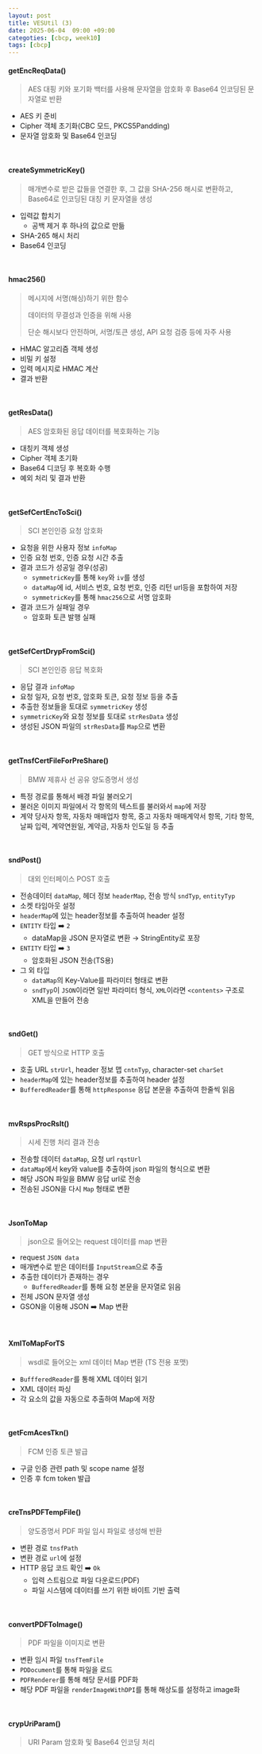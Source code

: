 ```yaml
---
layout: post
title: VESUtil (3)
date: 2025-06-04  09:00 +09:00
categoties: [cbcp, week10]
tags: [cbcp]
---
```


#### getEncReqData()

> AES 대핑 키와 포기화 백터를 사용해 문자열을 암호화 후 Base64 인코딩된 문자열로 반환

- AES 키 준비 
- Cipher 객체 초기화(CBC 모드, PKCS5Pandding)
- 문자열 암호화 및 Base64 인코딩

<br>

#### createSymmetricKey()

> 매개변수로 받은 값들을 연결한 후, 그 값을 SHA-256 해시로 변환하고, Base64로 인코딩된 대칭 키 문자열을 생성

- 입력값 합치기
  - 공백 제거 후 하나의 값으로 만듦
- SHA-265 해시 처리
- Base64 인코딩

<br>

#### hmac256()

> 메시지에 서명(해싱)하기 위한 함수
>
> 데이터의 무결성과 인증을 위해 사용 
>
> 단순 해시보다 안전하며, 서명/토큰 생성, API 요청 검증 등에 자주 사용

- HMAC 알고리즘 객체 생성
- 비밀 키 설정
- 입력 메시지로 HMAC 계산
- 결과 반환

<br>

#### getResData()

> AES 암호화된 응답 데이터를 복호화하는 기능

- 대칭키 객체 생성
- Cipher 객체 초기화
- Base64 디코딩 후 복호화 수행
- 예외 처리 및 결과 반환

<br>

#### getSefCertEncToSci()

> SCI 본인인증 요청 암호화

- 요청을 위한 사용자 정보 `infoMap`
- 인증 요청 번호, 인증 요청 시간 추출
- 결과 코드가 성공일 경우(성공)
  - `symmetricKey`를 통해 `key`와 `iv`를 생성
  - `dataMap`에 id, 서비스 번호, 요청 번호, 인증 리턴 url등을 포함하여 저장
  - `symmetricKey`를 통해 `hmac256`으로 서명 암호화
- 결과 코드가 실패일 경우 
  - 암호화 토큰 발행 실패

<br>

#### getSefCertDrypFromSci()

> SCI 본인인증 응답 복호화

- 응답 결과 `infoMap`
- 요청 일자, 요청 번호, 암호화 토큰, 요청 정보 등을 추출
- 추출한 정보들을 토대로 `symmetricKey` 생성
- `symmetricKey`와 요청 정보를 토대로 `strResData` 생성
- 생성된 JSON 파일의 `strResData`를 `Map`으로 변환

<br>

#### getTnsfCertFileForPreShare()

> BMW 제휴사 선 공유 양도증명서 생성

- 특정 경로를 통해서 배경 파일 불러오기
- 불러온 이미지 파일에서 각 항목의 텍스트를 불러와서 `map`에 저장
- 계약 당사자 항목, 자동차 매매업자 항목, 중고 자동차 매매계약서 항목, 기타 항목, 날짜 입력, 계약연원일, 계약금, 자동차 인도일 등 추출

<br>

#### sndPost()

> 대외 인터페이스 POST 호출

- 전송데이터 `dataMap`, 헤더 정보 `headerMap`, 전송 방식 `sndTyp`, `entityTyp`
- 소켓 타임아웃 설정
- `headerMap`에 있는 header정보를 추출하여 header 설정
- `ENTITY` 타입 ➡️ `2`
  - dataMap을 JSON 문자열로 변환 → StringEntity로 포장
- `ENTITY` 타입 ➡️ `3`
  - 암호화된 JSON 전송(TS용)
- 그 외 타입
  - `dataMap`의 Key-Value를 파라미터 형태로 변환
  - `sndTyp`이 `JSON`이라면 일반 파라미터 형식, `XML`이라면 `<contents>` 구조로 XML을 만들어 전송

<br>

#### sndGet()

> GET 방식으로 HTTP 호출

- 호출 URL `strUrl`, header 정보 맵 `cntnTyp`, character-set `charSet`
- `headerMap`에 있는 header정보를 추출하여 header 설정
- `BufferedReader`를 통해 `httpResponse` 응답 본문을 추출하여 한줄씩 읽음

<br>

#### mvRspsProcRslt()

> 시세 진행 처리 결과 전송

- 전송할 데이터 `dataMap`, 요청 url `rqstUrl`
- `dataMap`에서 key와 value를 추출하여 json 파일의 형식으로 변환
- 해당 JSON 파일을 BMW 응답 url로 전송
- 전송된 JSON을 다시 `Map` 형태로 변환

<br>

#### JsonToMap

> json으로 들어오는 request 데이터를 map 변환

- request `JSON data`
- 매개변수로 받은 데이터를 `InputStream`으로 추출
- 추출한 데이터가 존재하는 경우
  - `BufferedReader`를 통해 요청 본문을 문자열로 읽음
- 전체 JSON 문자열 생성
- GSON을 이용해 JSON ➡️ Map 변환

<br> 

#### XmlToMapForTS

> wsdl로 들어오는 xml 데이터 Map 변환 (TS 전용 포맷)

- `BuffferedReader`를 통해 XML 데이터 읽기
- XML 데이터 파싱
- 각 요소의 값을 자동으로 추출하여 Map에 저장

<br>

#### getFcmAcesTkn()

> FCM 인증 토큰 발급

- 구글 인증 관련 path 및 scope name 설정
- 인증 후 fcm token 발급

<br>

#### creTnsPDFTempFile()

> 양도증명서 PDF 파일 임시 파일로 생성해 반환

- 변환 경로 `tnsfPath`
- 변환 경로 `url`에 설정
- HTTP 응답 코드 확인 ➡️ `Ok`
  - 입력 스트림으로 파일 다운로드(PDF)
  - 파일 시스템에 데이터를 쓰기 위한 바이트 기반 출력

<br>

#### convertPDFToImage()

> PDF 파일을 이미지로 변환

- 변환 임시 파일 `tnsfTemFile`
- `PDDocument`를 통해 파일을 로드
- `PDFRenderer`를 통해 해당 문서를 PDF화
- 해당 PDF 파일을 `renderImageWithDPI`를 통해 해상도를 설정하고 image화

<br>

#### crypUriParam()

> URI Param 암호화 및 Base64 인코딩 처리